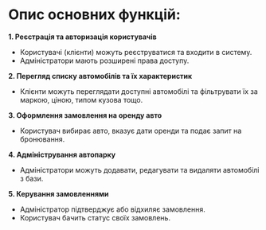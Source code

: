 # Опис основних функцій:


**1. Реєстрація та авторизація користувачів**

* Користувачі (клієнти) можуть реєструватися та входити в систему. 
* Адміністратори мають розширені права доступу.


**2. Перегляд списку автомобілів та їх характеристик**

* Клієнти можуть переглядати доступні автомобілі та фільтрувати їх за маркою, ціною, типом кузова тощо.


**3. Оформлення замовлення на оренду авто**

* Користувач вибирає авто, вказує дати оренди та подає запит на бронювання.


**4. Адміністрування автопарку**

* Адміністратори можуть додавати, редагувати та видаляти автомобілі з бази.


**5. Керування замовленнями**

* Адміністратор підтверджує або відхиляє замовлення.
* Користувач бачить статус своїх замовлень.
